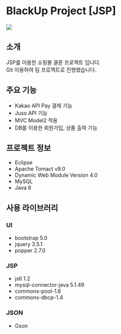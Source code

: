# BlackUp Project [JSP]
<a href="https://black-up.kr/">
  <img src="https://m.black-up.kr/SkinImg/img/logo.png">
</a>

## 소개
JSP를 이용한 쇼핑몰 클론 프로젝트 입니다.  
Git 이용하여 팀 프로젝트로 진행했습니다.

## 주요 기능
- Kakao API Pay 결제 기능
- Juso API 기능
- MVC Model2 적용
- DB를 이용한 회원가입, 상품 출력 기능

## 프로젝트 정보
- Eclipse
- Apache Tomact v9.0
- Dynamic Web Module Version 4.0
- MySQL
- Java 8

## 사용 라이브러리

### UI
- bootstrap 5.0
- jquery 3.5.1
- popper 2.7.0

### JSP
- jstl 1.2
- mysql-connector-java 5.1.49
- commons-pool-1.6
- commons-dbcp-1.4

### JSON
- Gson